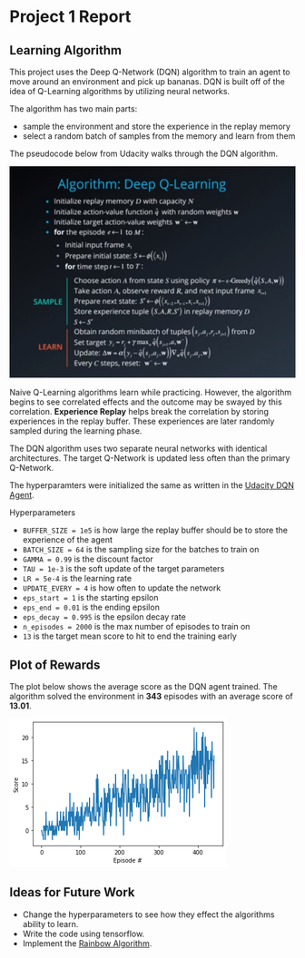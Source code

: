 # Project 1 Report

## Learning Algorithm
This project uses the Deep Q-Network (DQN) algorithm to train an agent to move around an environment and pick up bananas. DQN is built off of the idea of Q-Learning algorithms by utilizing neural networks.

The algorithm has two main parts:
- sample the environment and store the experience in the replay memory
- select a random batch of samples from the memory and learn from them

The pseudocode below from Udacity walks through the DQN algorithm.

![dqn-pseudocode](../images/dqn-pseudocode.png)  

Naive Q-Learning algorithms learn while practicing. However, the algorithm begins to see correlated effects and the outcome may be swayed by this correlation. **Experience Replay** helps break the correlation by storing experiences in the replay buffer. These experiences are later randomly sampled during the learning phase.

The DQN algorithm uses two separate neural networks with identical architectures. The target Q-Network is updated less often than the primary Q-Network.

The hyperparamters were initialized the same as written in the [Udacity DQN Agent](https://github.com/udacity/deep-reinforcement-learning/blob/master/dqn/solution/dqn_agent.py). 

Hyperparameters
- `BUFFER_SIZE = 1e5` is how large the replay buffer should be to store the experience of the agent
- `BATCH_SIZE = 64` is the sampling size for the batches to train on
- `GAMMA = 0.99` is the discount factor
- `TAU = 1e-3` is the soft update of the target parameters
- `LR = 5e-4` is the learning rate
- `UPDATE_EVERY = 4` is how often to update the network
- `eps_start = 1` is the starting epsilon
- `eps_end = 0.01` is the ending epsilon
- `eps_decay = 0.995` is the epsilon decay rate
- `n_episodes = 2000` is the max number of episodes to train on
- `13` is the target mean score to hit to end the training early

## Plot of Rewards
The plot below shows the average score as the DQN agent trained. The algorithm solved the environment in **343** episodes with an average score of **13.01**.

![p1-results](../images/p1-results.png)

## Ideas for Future Work
- Change the hyperparameters to see how they effect the algorithms ability to learn.
- Write the code using tensorflow.
- Implement the [Rainbow Algorithm](https://arxiv.org/pdf/1710.02298.pdf).
